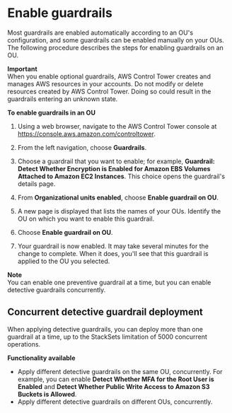 # Enable guardrails<a name="enable-guardrails"></a>

Most guardrails are enabled automatically according to an OU's configuration, and some guardrails can be enabled manually on your OUs\. The following procedure describes the steps for enabling guardrails on an OU\.

**Important**  
When you enable optional guardrails, AWS Control Tower creates and manages AWS resources in your accounts\. Do not modify or delete resources created by AWS Control Tower\. Doing so could result in the guardrails entering an unknown state\.

**To enable guardrails in an OU**

1. Using a web browser, navigate to the AWS Control Tower console at [https://console\.aws\.amazon\.com/controltower](https://console.aws.amazon.com/controltower)\.

1. From the left navigation, choose **Guardrails**\.

1. Choose a guardrail that you want to enable; for example, **Guardrail: Detect Whether Encryption is Enabled for Amazon EBS Volumes Attached to Amazon EC2 Instances**\. This choice opens the guardrail's details page\.

1. From **Organizational units enabled**, choose **Enable guardrail on OU**\.

1. A new page is displayed that lists the names of your OUs\. Identify the OU on which you want to enable this guardrail\.

1. Choose **Enable guardrail on OU**\.

1. Your guardrail is now enabled\. It may take several minutes for the change to complete\. When it does, you'll see that this guardrail is applied to the OU you selected\.

**Note**  
You can enable one preventive guardrail at a time, but you can enable detective guardrails concurrently\.

## Concurrent detective guardrail deployment<a name="concurrent-detective-guardrails"></a>

When applying detective guardrails, you can deploy more than one guardrail at a time, up to the StackSets limitation of 5000 concurrent operations\.

**Functionality available**
+ Apply different detective guardrails on the same OU, concurrently\. For example, you can enable **Detect Whether MFA for the Root User is Enabled** and **Detect Whether Public Write Access to Amazon S3 Buckets is Allowed**\. 
+ Apply different detective guardrails on different OUs, concurrently\. 